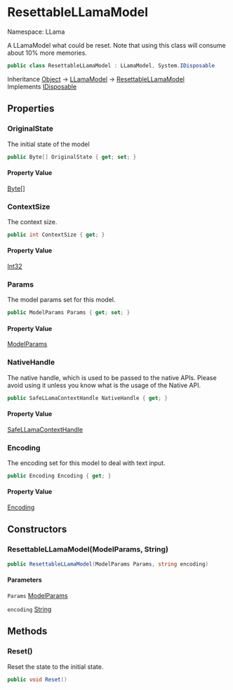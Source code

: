 # ResettableLLamaModel

Namespace: LLama

A LLamaModel what could be reset. Note that using this class will consume about 10% more memories.

```csharp
public class ResettableLLamaModel : LLamaModel, System.IDisposable
```

Inheritance [Object](https://docs.microsoft.com/en-us/dotnet/api/system.object) → [LLamaModel](./llama.llamamodel.md) → [ResettableLLamaModel](./llama.resettablellamamodel.md)<br>
Implements [IDisposable](https://docs.microsoft.com/en-us/dotnet/api/system.idisposable)

## Properties

### **OriginalState**

The initial state of the model

```csharp
public Byte[] OriginalState { get; set; }
```

#### Property Value

[Byte[]](https://docs.microsoft.com/en-us/dotnet/api/system.byte)<br>

### **ContextSize**

The context size.

```csharp
public int ContextSize { get; }
```

#### Property Value

[Int32](https://docs.microsoft.com/en-us/dotnet/api/system.int32)<br>

### **Params**

The model params set for this model.

```csharp
public ModelParams Params { get; set; }
```

#### Property Value

[ModelParams](./llama.common.modelparams.md)<br>

### **NativeHandle**

The native handle, which is used to be passed to the native APIs. Please avoid using it 
 unless you know what is the usage of the Native API.

```csharp
public SafeLLamaContextHandle NativeHandle { get; }
```

#### Property Value

[SafeLLamaContextHandle](./llama.native.safellamacontexthandle.md)<br>

### **Encoding**

The encoding set for this model to deal with text input.

```csharp
public Encoding Encoding { get; }
```

#### Property Value

[Encoding](https://docs.microsoft.com/en-us/dotnet/api/system.text.encoding)<br>

## Constructors

### **ResettableLLamaModel(ModelParams, String)**



```csharp
public ResettableLLamaModel(ModelParams Params, string encoding)
```

#### Parameters

`Params` [ModelParams](./llama.common.modelparams.md)<br>

`encoding` [String](https://docs.microsoft.com/en-us/dotnet/api/system.string)<br>

## Methods

### **Reset()**

Reset the state to the initial state.

```csharp
public void Reset()
```
